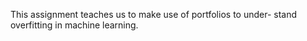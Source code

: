 This assignment teaches us to make use of portfolios to under- stand overfitting in machine learning.
